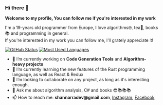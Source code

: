 ### Hi there 👋
**Welcome to my profile, You can follow me if you're interested in my work**

I'm a 19-years old programmer from Europe, I love algorithms🤓, tea🍵, books 📚 and programming in general.   
If you're interested in my work you can follow me, I'll grately appreciate it!

[![GitHub Status](https://github-readme-stats.vercel.app/api?username=Shannarra&&show_icons=true&theme=tokyonight)](https://petarangelov.com)
[![Most Used Languages](https://github-readme-stats.vercel.app/api/top-langs/?username=Shannarra&layout=compact&theme=light&show_icons=true&hide_border=true&count_private=true)](https://www.github.com/Shannarra)

- 🔭 I’m currently working on __Code Generation Tools__ and __Algorithm-heavy projects__
- 🌱 I’m currently learning the new features of the Rust programming language, as well as React & Redux
- 👯 I’m looking to collaborate on any project, as long as it's interesting enough.
- 💬 Ask me about algorithm analysis, C# and books 😎📚📚📚
- 📫 How to reach me: __shannarradev@gmail.com__, [Instagram](https://www.instagram.com/shannarrra/), [Facebook](https://www.facebook.com/profile.php?id=100011505969408)


